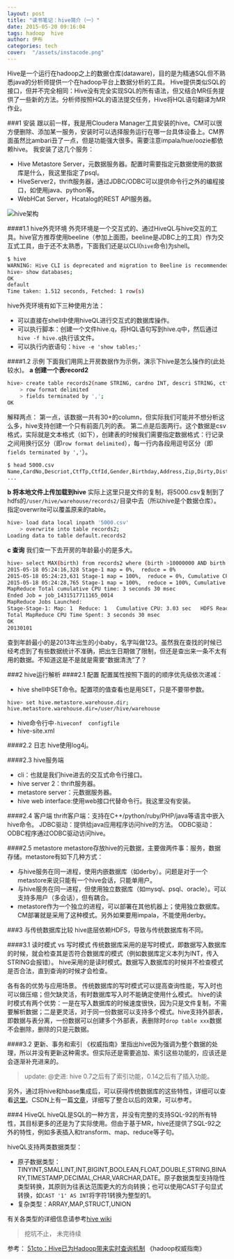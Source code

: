 ```yaml
---
layout: post
title: "读书笔记：hive简介（一）"
date: 2015-05-20 09:16:04
tags: hadoop  hive
author: 伊布
categories: tech
cover:  "/assets/instacode.png"
---
```



Hive是一个运行在hadoop之上的数据仓库(dataware)，目的是为精通SQL但不熟悉java的分析师提供一个在hadoop平台上数据分析的工具。
Hive提供类似SQL的接口，但并不完全相同：Hive没有完全实现SQL的所有语法，但又结合MR任务提供了一些新的方法。分析师按照HQL的语法提交任务，Hive将HQL语句翻译为MR作业。


###1 安装
跟以前一样，我是用Cloudera Manager工具安装的hive。CM可以很方便删除、添加某一服务，安装时可以选择服务运行在哪一台具体设备上。CM界面虽然比ambari丑了一点，但是功能强大很多。需要注意impala/hue/oozie都依赖hive。
我安装了这几个服务：

- Hive Metastore Server，元数据服务器。配置时需要指定元数据使用的数据库是什么，我这里指定了psql。
- HiveServer2，thrift服务器，通过JDBC/ODBC可以提供命令行之外的编程接口，如使用java、python等。
- WebHCat Server，Hcatalog的REST API服务器。

![hive架构](http://7xir15.com1.z0.glb.clouddn.com/hive架构.jpg)

####1.1 hive外壳环境
外壳环境是一个交互式的、通过HiveQL与hive交互的工具。hive官方推荐使用beeline（参加上面图，beeline是JDBC上的工具）作为交互式工具，由于还不太熟悉，下面我们还是以CLI(`hive`命令)为shell。

```bash
$ hive
WARNING: Hive CLI is deprecated and migration to Beeline is recommended.
hive> show databases;
OK
default
Time taken: 1.512 seconds, Fetched: 1 row(s)
```

hive外壳环境有如下三种使用方法：

- 可以直接在shell中使用hiveQL进行交互式的数据库操作。
- 可以执行脚本：创建一个文件hive.q，将HQL语句写到hive.q中，然后通过`hive -f hive.q`执行该文件。
- 可以执行内嵌语句：`hive -e 'show tables;'`

####1.2 示例
下面我们用网上开房数据作为示例，演示下hive是怎么操作的(此处较水)。
**a 创建一个表record2**

```bash
hive> create table records2(name STRING, cardno INT, descri STRING, ctftp STRING, ctfid STRING, gender STRING, birth INT)
    > row format delimited
    > fields terminated by ',';
OK
```

解释两点：
第一点，该数据一共有30+的column，但实际我们可能并不想分析这么多，hive支持创建一个只有前面几列的表。
第二点是后面两行。这个数据是csv格式，实际就是文本格式（如下），创建表的时候我们需要指定数据格式：行记录之间用换行区分（即`row format delimited`），每一行内各段用逗号区分（即`fields terminated by ','`）。

```bash
$ head 5000.csv
﻿Name,CardNo,Descriot,CtfTp,CtfId,Gender,Birthday,Address,Zip,Dirty,District1,District2,District3,District4,District5,District6,FirstNm,LastNm,Duty,Mobile,Tel,Fax,EMail,Nation,Taste,Education,Company,CTel,CAddress,CZip,Family,Version,id
...
```

**b 将本地文件上传加载到hive**
实际上这里只是文件的复制，将5000.csv复制到了hdfs的`/user/hive/warehouse/records2/`目录中去（所以hive是个数据仓库）。
指定overwrite可以覆盖原来的table。

```bash
hive> load data local inpath '5000.csv'
    > overwrite into table records2;
Loading data to table default.records2
```

**c 查询**
我们查一下去开房的年龄最小的是多大。

```bash
hive> select MAX(birth) from records2 where (birth >10000000 AND birth < 20000000);
2015-05-18 05:24:16,328 Stage-1 map = 0%,  reduce = 0%
2015-05-18 05:24:23,631 Stage-1 map = 100%,  reduce = 0%, Cumulative CPU 1.84 sec
2015-05-18 05:24:28,765 Stage-1 map = 100%,  reduce = 100%, Cumulative CPU 3.03 sec
MapReduce Total cumulative CPU time: 3 seconds 30 msec
Ended Job = job_1431517711165_0014
MapReduce Jobs Launched:
Stage-Stage-1: Map: 1  Reduce: 1   Cumulative CPU: 3.03 sec   HDFS Read: 7495191 HDFS Write: 9 SUCCESS
Total MapReduce CPU Time Spent: 3 seconds 30 msec
OK
20130101
```

查到年龄最小的是2013年出生的小baby，名字叫做123。虽然我在查找的时候已经考虑到了有些数据统计不准确，把出生日期做了限制，但还是查出来一条不太有用的数据。不知道这是不是就是需要“数据清洗”了？

###2 hive运行解析
####2.1 配置
配置属性按照下面的的顺序优先级依次递减：
- hive shell中SET命令。配置项的值查看也是用SET，只是不要带参数。

```bash
hive> set hive.metastore.warehouse.dir;
hive.metastore.warehouse.dir=/user/hive/warehouse
```

- hive命令行中`-hiveconf  configfile`
- hive-site.xml

####2.2 日志
hive使用log4j。

####2.3 hive服务端

- cli：也就是我们hive进去的交互式命令行接口。
- hive server 2：thrift服务器。
- metastore server：元数据服务器。
- hive web interface:使用web接口代替命令行。我这里没有安装。

####2.4 客户端
thrift客户端：支持在C++/python/ruby/PHP/java等语言中嵌入hive命令。
JDBC驱动：提供给java应用程序访问hive的方法。
ODBC驱动：ODBC程序通过ODBC驱动访问hive。

####2.5 metastore
metastore存放hive的元数据，主要做两件事：服务，数据存储。metastore有如下几种方式：

- 与hive服务在同一进程，使用内嵌数据库（如derby）。问题是对于一个metastore来说只能有一个hive会话，只能单用户。
- 与hive服务在同一进程，但使用独立数据库（如mysql、psql、oracle）。可以支持多用户（多会话），但有耦合。
- metastore作为一个独立的进程，可以部署在其他机器上；使用独立数据库。CM部署就是采用了这种模式。另外如果要用impala，不能使用derby。

###3 与传统数据库比较
hive底层依赖HDFS，导致与传统数据库有不同。

####3.1 读时模式 vs 写时模式
传统数据库采用的是写时模式，即数据写入数据库的时候，就会检查其是否符合数据库的模式（例如数据库定义本列为INT，传入STRING会报错）。
hive采用的是读时模式。数据写入数据库的时候并不检查模式是否合法，直到查询的时候才会检查。

各有各的优势与应用场景。
传统数据库的写时模式可以提高查询性能，写入时也可以做压缩；但欠缺灵活，有时数据库写入时不能确定使用什么模式。
hive的读时模式有两个优势：一是在写入数据库的时候速度很快，因为只是文件复制，不需要解析数据；二是更灵活，对于同一份数据可以支持多个模式。hive支持外部表，即数据与表分离，一份数据可以创建多个外部表，表删除时`drop table xxx`数据不会删除，删除的只是元数据。

####3.2 更新、事务和索引
《权威指南》里指出hive因为强调为整个数据的处理，所以并没有更新这种需求。但实际还是需要追加、索引这些功能的，应该还是会逐渐补充进来的。
> update:
> @史进: hive 0.7之后有了索引功能，0.14之后有了插入功能。

另外，通过将hive和hbase集成后，可以获得传统数据库的这些特性，详细可以查看[这里](https://cwiki.apache.org/confluence/display/Hive/HBaseintegration)。CSDN上有一篇[文章](http://blog.csdn.net/aaronhadoop/article/details/28398157)，详细写了整合以后的效果，可以参考。

###4 HiveQL
hiveQL是SQL的一种方言，并没有完整的支持SQL-92的所有特性，其目标更多的还是为了实际使用。但由于基于MR，hive还提供了SQL-92之外的特性，例如多表插入和transform、map、reduce等子句。

hiveQL支持两类数据类型：

- 原子数据类型：
TINYINT,SMALLINT,INT,BIGINT,BOOLEAN,FLOAT,DOUBLE,STRING,BINARY,TIMESTAMP,DECIMAL,CHAR,VARCHAR,DATE。原子数据类型支持隐性类型转换，其原则为往表达范围更大的方向转换；也可以使用CAST子句显式转换，如`CAST '1' AS INT`将字符1转换为整型的1。
- 复杂类型：ARRAY,MAP,STRUCT,UNION

有关各类型的详细信息请参考[hive wiki](https://cwiki.apache.org/confluence/display/Hive/LanguageManual+Types)

> 挖坑不止， 未完待续


参考：
[51cto：Hive已为Hadoop带来实时查询机制](http://database.51cto.com/art/201407/446692.htm)
《hadoop权威指南》
